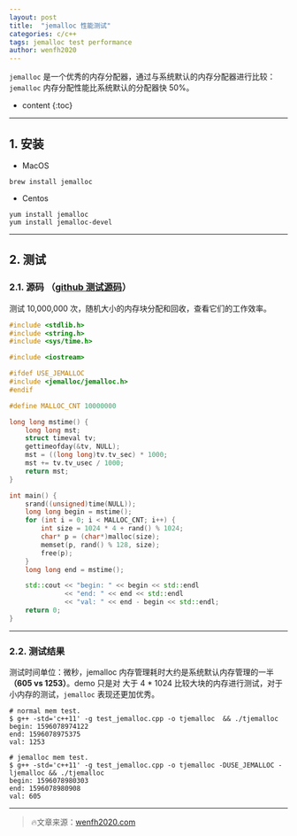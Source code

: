 ```yaml
---
layout: post
title:  "jemalloc 性能测试"
categories: c/c++
tags: jemalloc test performance
author: wenfh2020
---
```


`jemalloc` 是一个优秀的内存分配器，通过与系统默认的内存分配器进行比较：`jemalloc` 内存分配性能比系统默认的分配器快 50%。




* content
{:toc}

---

## 1. 安装

* MacOS

```shell
brew install jemalloc
```

* Centos

```shell
yum install jemalloc
yum install jemalloc-devel
```

---

## 2. 测试

### 2.1. 源码 （[github 测试源码](https://github.com/wenfh2020/c_test/blob/master/jemalloc/test_jemalloc.cpp)）

测试 10,000,000 次，随机大小的内存块分配和回收，查看它们的工作效率。

```c++
#include <stdlib.h>
#include <string.h>
#include <sys/time.h>

#include <iostream>

#ifdef USE_JEMALLOC
#include <jemalloc/jemalloc.h>
#endif

#define MALLOC_CNT 10000000

long long mstime() {
    long long mst;
    struct timeval tv;
    gettimeofday(&tv, NULL);
    mst = ((long long)tv.tv_sec) * 1000;
    mst += tv.tv_usec / 1000;
    return mst;
}

int main() {
    srand((unsigned)time(NULL));
    long long begin = mstime();
    for (int i = 0; i < MALLOC_CNT; i++) {
        int size = 1024 * 4 + rand() % 1024;
        char* p = (char*)malloc(size);
        memset(p, rand() % 128, size);
        free(p);
    }
    long long end = mstime();

    std::cout << "begin: " << begin << std::endl
              << "end: " << end << std::endl
              << "val: " << end - begin << std::endl;
    return 0;
}
```

---

### 2.2. 测试结果

测试时间单位：微秒，jemalloc 内存管理耗时大约是系统默认内存管理的一半 **（605 vs 1253）**。demo 只是对 大于 4 * 1024 比较大块的内存进行测试，对于小内存的测试，`jemalloc` 表现还更加优秀。

```shell
# normal mem test.
$ g++ -std='c++11' -g test_jemalloc.cpp -o tjemalloc  && ./tjemalloc
begin: 1596078974122
end: 1596078975375
val: 1253

# jemalloc mem test.
$ g++ -std='c++11' -g test_jemalloc.cpp -o tjemalloc -DUSE_JEMALLOC -ljemalloc && ./tjemalloc
begin: 1596078980303
end: 1596078980908
val: 605
```

---

> 🔥文章来源：[wenfh2020.com](https://wenfh2020.com/2020/07/30/jemalloc/)
